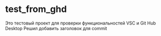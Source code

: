 # test_from_ghd
 Это тестовый проект для проверки функциональностей VSC и Git Hub Desktop
 Решил добавить заголовок для commit